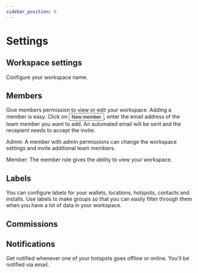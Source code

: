 ```yaml
---
sidebar_position: 6
---
```


# Settings
## Workspace settings
Configure your workspace name.
## Members
Give members permission to view or edit your workspace. Adding a member is easy. Click on <button class="hotspotty-button">New member</button>, enter the email address of the team member you want to add. An automated email will be sent and the recepient needs to accept the invite.

Admin: A member with admin permissions can change the workspace settings and invite additional team members.

Member: The member role gives the ability to view your workspace.
## Labels
You can configure labels for your wallets, locations, hotspots, contacts and installs. Use labels to make groups so that you can easily filter through them when you have a lot of data in your workspace.
## Commissions
## Notifications
Get notified whenever one of your hotspots goes offline or online. You'll be notified via email.